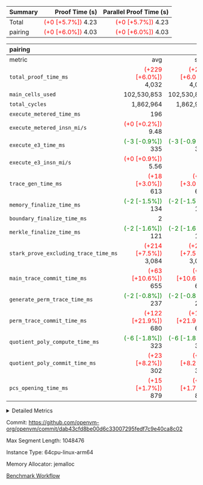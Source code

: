 | Summary | Proof Time (s) | Parallel Proof Time (s) |
|:---|---:|---:|
| Total | <span style='color: red'>(+0 [+5.7%])</span> 4.23 | <span style='color: red'>(+0 [+5.7%])</span> 4.23 |
| pairing | <span style='color: red'>(+0 [+6.0%])</span> 4.03 | <span style='color: red'>(+0 [+6.0%])</span> 4.03 |


| pairing |||||
|:---|---:|---:|---:|---:|
|metric|avg|sum|max|min|
| `total_proof_time_ms ` | <span style='color: red'>(+229 [+6.0%])</span> 4,032 | <span style='color: red'>(+229 [+6.0%])</span> 4,032 | <span style='color: red'>(+229 [+6.0%])</span> 4,032 | <span style='color: red'>(+229 [+6.0%])</span> 4,032 |
| `main_cells_used     ` |  102,530,853 |  102,530,853 |  102,530,853 |  102,530,853 |
| `total_cycles        ` |  1,862,964 |  1,862,964 |  1,862,964 |  1,862,964 |
| `execute_metered_time_ms` |  196 | -          | -          | -          |
| `execute_metered_insn_mi/s` | <span style='color: red'>(+0 [+0.2%])</span> 9.48 | -          | <span style='color: red'>(+0 [+0.2%])</span> 9.48 | <span style='color: red'>(+0 [+0.2%])</span> 9.48 |
| `execute_e3_time_ms  ` | <span style='color: green'>(-3 [-0.9%])</span> 335 | <span style='color: green'>(-3 [-0.9%])</span> 335 | <span style='color: green'>(-3 [-0.9%])</span> 335 | <span style='color: green'>(-3 [-0.9%])</span> 335 |
| `execute_e3_insn_mi/s` | <span style='color: red'>(+0 [+0.9%])</span> 5.56 | -          | <span style='color: red'>(+0 [+0.9%])</span> 5.56 | <span style='color: red'>(+0 [+0.9%])</span> 5.56 |
| `trace_gen_time_ms   ` | <span style='color: red'>(+18 [+3.0%])</span> 613 | <span style='color: red'>(+18 [+3.0%])</span> 613 | <span style='color: red'>(+18 [+3.0%])</span> 613 | <span style='color: red'>(+18 [+3.0%])</span> 613 |
| `memory_finalize_time_ms` | <span style='color: green'>(-2 [-1.5%])</span> 134 | <span style='color: green'>(-2 [-1.5%])</span> 134 | <span style='color: green'>(-2 [-1.5%])</span> 134 | <span style='color: green'>(-2 [-1.5%])</span> 134 |
| `boundary_finalize_time_ms` |  2 |  2 |  2 |  2 |
| `merkle_finalize_time_ms` | <span style='color: green'>(-2 [-1.6%])</span> 121 | <span style='color: green'>(-2 [-1.6%])</span> 121 | <span style='color: green'>(-2 [-1.6%])</span> 121 | <span style='color: green'>(-2 [-1.6%])</span> 121 |
| `stark_prove_excluding_trace_time_ms` | <span style='color: red'>(+214 [+7.5%])</span> 3,084 | <span style='color: red'>(+214 [+7.5%])</span> 3,084 | <span style='color: red'>(+214 [+7.5%])</span> 3,084 | <span style='color: red'>(+214 [+7.5%])</span> 3,084 |
| `main_trace_commit_time_ms` | <span style='color: red'>(+63 [+10.6%])</span> 655 | <span style='color: red'>(+63 [+10.6%])</span> 655 | <span style='color: red'>(+63 [+10.6%])</span> 655 | <span style='color: red'>(+63 [+10.6%])</span> 655 |
| `generate_perm_trace_time_ms` | <span style='color: green'>(-2 [-0.8%])</span> 237 | <span style='color: green'>(-2 [-0.8%])</span> 237 | <span style='color: green'>(-2 [-0.8%])</span> 237 | <span style='color: green'>(-2 [-0.8%])</span> 237 |
| `perm_trace_commit_time_ms` | <span style='color: red'>(+122 [+21.9%])</span> 680 | <span style='color: red'>(+122 [+21.9%])</span> 680 | <span style='color: red'>(+122 [+21.9%])</span> 680 | <span style='color: red'>(+122 [+21.9%])</span> 680 |
| `quotient_poly_compute_time_ms` | <span style='color: green'>(-6 [-1.8%])</span> 323 | <span style='color: green'>(-6 [-1.8%])</span> 323 | <span style='color: green'>(-6 [-1.8%])</span> 323 | <span style='color: green'>(-6 [-1.8%])</span> 323 |
| `quotient_poly_commit_time_ms` | <span style='color: red'>(+23 [+8.2%])</span> 302 | <span style='color: red'>(+23 [+8.2%])</span> 302 | <span style='color: red'>(+23 [+8.2%])</span> 302 | <span style='color: red'>(+23 [+8.2%])</span> 302 |
| `pcs_opening_time_ms ` | <span style='color: red'>(+15 [+1.7%])</span> 879 | <span style='color: red'>(+15 [+1.7%])</span> 879 | <span style='color: red'>(+15 [+1.7%])</span> 879 | <span style='color: red'>(+15 [+1.7%])</span> 879 |



<details>
<summary>Detailed Metrics</summary>

|  | keygen_time_ms | commit_exe_time_ms | app proof_time_ms |
| --- | --- | --- |
|  | 1,092 | 11 | 8,695 | 

| group | num_segments | memory_to_vec_partition_time_ms | insns | fri.log_blowup | execute_segment_time_ms | execute_metered_time_ms | execute_metered_insn_mi/s |
| --- | --- | --- | --- | --- | --- | --- | --- |
| pairing | 1 | 23 | 1,862,965 | 1 | 7,960 | 196 | 9.48 | 

| group | air_name | quotient_deg | interactions | constraints |
| --- | --- | --- | --- | --- |
| pairing | AccessAdapterAir<16> | 2 | 5 | 12 | 
| pairing | AccessAdapterAir<2> | 2 | 5 | 12 | 
| pairing | AccessAdapterAir<32> | 2 | 5 | 12 | 
| pairing | AccessAdapterAir<4> | 2 | 5 | 12 | 
| pairing | AccessAdapterAir<8> | 2 | 5 | 12 | 
| pairing | BitwiseOperationLookupAir<8> | 2 | 2 | 4 | 
| pairing | KeccakVmAir | 2 | 321 | 4,513 | 
| pairing | MemoryMerkleAir<8> | 2 | 4 | 39 | 
| pairing | PersistentBoundaryAir<8> | 2 | 3 | 7 | 
| pairing | PhantomAir | 2 | 3 | 5 | 
| pairing | Poseidon2PeripheryAir<BabyBearParameters>, 1> | 2 | 1 | 286 | 
| pairing | ProgramAir | 1 | 1 | 4 | 
| pairing | RangeTupleCheckerAir<2> | 1 | 1 | 4 | 
| pairing | Rv32HintStoreAir | 2 | 18 | 28 | 
| pairing | VariableRangeCheckerAir | 1 | 1 | 4 | 
| pairing | VmAirWrapper<Rv32BaseAluAdapterAir, BaseAluCoreAir<4, 8> | 2 | 20 | 37 | 
| pairing | VmAirWrapper<Rv32BaseAluAdapterAir, LessThanCoreAir<4, 8> | 2 | 18 | 40 | 
| pairing | VmAirWrapper<Rv32BaseAluAdapterAir, ShiftCoreAir<4, 8> | 2 | 24 | 91 | 
| pairing | VmAirWrapper<Rv32BranchAdapterAir, BranchEqualCoreAir<4> | 2 | 11 | 20 | 
| pairing | VmAirWrapper<Rv32BranchAdapterAir, BranchLessThanCoreAir<4, 8> | 2 | 13 | 35 | 
| pairing | VmAirWrapper<Rv32CondRdWriteAdapterAir, Rv32JalLuiCoreAir> | 2 | 10 | 18 | 
| pairing | VmAirWrapper<Rv32IsEqualModAdapterAir<2, 1, 32, 32>, ModularIsEqualCoreAir<32, 4, 8> | 2 | 25 | 225 | 
| pairing | VmAirWrapper<Rv32JalrAdapterAir, Rv32JalrCoreAir> | 2 | 16 | 20 | 
| pairing | VmAirWrapper<Rv32LoadStoreAdapterAir, LoadSignExtendCoreAir<4, 8> | 2 | 18 | 33 | 
| pairing | VmAirWrapper<Rv32LoadStoreAdapterAir, LoadStoreCoreAir<4> | 2 | 17 | 40 | 
| pairing | VmAirWrapper<Rv32MultAdapterAir, DivRemCoreAir<4, 8> | 2 | 25 | 84 | 
| pairing | VmAirWrapper<Rv32MultAdapterAir, MulHCoreAir<4, 8> | 2 | 24 | 31 | 
| pairing | VmAirWrapper<Rv32MultAdapterAir, MultiplicationCoreAir<4, 8> | 2 | 19 | 19 | 
| pairing | VmAirWrapper<Rv32RdWriteAdapterAir, Rv32AuipcCoreAir> | 2 | 12 | 14 | 
| pairing | VmAirWrapper<Rv32VecHeapAdapterAir<1, 2, 2, 32, 32>, FieldExpressionCoreAir> | 2 | 415 | 480 | 
| pairing | VmAirWrapper<Rv32VecHeapAdapterAir<2, 1, 1, 32, 32>, FieldExpressionCoreAir> | 2 | 158 | 190 | 
| pairing | VmAirWrapper<Rv32VecHeapAdapterAir<2, 2, 2, 32, 32>, FieldExpressionCoreAir> | 2 | 428 | 457 | 
| pairing | VmConnectorAir | 2 | 5 | 11 | 

| group | air_name | segment | rows | prep_cols | perm_cols | main_cols | cells |
| --- | --- | --- | --- | --- | --- | --- | --- |
| pairing | AccessAdapterAir<16> | 0 | 262,144 |  | 16 | 25 | 10,747,904 | 
| pairing | AccessAdapterAir<32> | 0 | 131,072 |  | 16 | 41 | 7,471,104 | 
| pairing | AccessAdapterAir<8> | 0 | 524,288 |  | 16 | 17 | 17,301,504 | 
| pairing | BitwiseOperationLookupAir<8> | 0 | 65,536 | 3 | 8 | 2 | 655,360 | 
| pairing | MemoryMerkleAir<8> | 0 | 32,768 |  | 16 | 32 | 1,572,864 | 
| pairing | PersistentBoundaryAir<8> | 0 | 32,768 |  | 12 | 20 | 1,048,576 | 
| pairing | PhantomAir | 0 | 1 |  | 12 | 6 | 18 | 
| pairing | Poseidon2PeripheryAir<BabyBearParameters>, 1> | 0 | 32,768 |  | 8 | 300 | 10,092,544 | 
| pairing | ProgramAir | 0 | 32,768 |  | 8 | 10 | 589,824 | 
| pairing | RangeTupleCheckerAir<2> | 0 | 524,288 | 2 | 8 | 1 | 4,718,592 | 
| pairing | Rv32HintStoreAir | 0 | 256 |  | 44 | 32 | 19,456 | 
| pairing | VariableRangeCheckerAir | 0 | 262,144 | 2 | 8 | 1 | 2,359,296 | 
| pairing | VmAirWrapper<Rv32BaseAluAdapterAir, BaseAluCoreAir<4, 8> | 0 | 1,048,576 |  | 52 | 36 | 92,274,688 | 
| pairing | VmAirWrapper<Rv32BaseAluAdapterAir, LessThanCoreAir<4, 8> | 0 | 65,536 |  | 40 | 37 | 5,046,272 | 
| pairing | VmAirWrapper<Rv32BaseAluAdapterAir, ShiftCoreAir<4, 8> | 0 | 2,048 |  | 52 | 53 | 215,040 | 
| pairing | VmAirWrapper<Rv32BranchAdapterAir, BranchEqualCoreAir<4> | 0 | 262,144 |  | 28 | 26 | 14,155,776 | 
| pairing | VmAirWrapper<Rv32BranchAdapterAir, BranchLessThanCoreAir<4, 8> | 0 | 131,072 |  | 32 | 32 | 8,388,608 | 
| pairing | VmAirWrapper<Rv32CondRdWriteAdapterAir, Rv32JalLuiCoreAir> | 0 | 8,192 |  | 28 | 18 | 376,832 | 
| pairing | VmAirWrapper<Rv32IsEqualModAdapterAir<2, 1, 32, 32>, ModularIsEqualCoreAir<32, 4, 8> | 0 | 32 |  | 56 | 166 | 7,104 | 
| pairing | VmAirWrapper<Rv32JalrAdapterAir, Rv32JalrCoreAir> | 0 | 65,536 |  | 36 | 28 | 4,194,304 | 
| pairing | VmAirWrapper<Rv32LoadStoreAdapterAir, LoadStoreCoreAir<4> | 0 | 1,048,576 |  | 52 | 41 | 97,517,568 | 
| pairing | VmAirWrapper<Rv32MultAdapterAir, MulHCoreAir<4, 8> | 0 | 256 |  | 72 | 39 | 28,416 | 
| pairing | VmAirWrapper<Rv32MultAdapterAir, MultiplicationCoreAir<4, 8> | 0 | 512 |  | 52 | 31 | 42,496 | 
| pairing | VmAirWrapper<Rv32RdWriteAdapterAir, Rv32AuipcCoreAir> | 0 | 32,768 |  | 28 | 20 | 1,572,864 | 
| pairing | VmAirWrapper<Rv32VecHeapAdapterAir<2, 1, 1, 32, 32>, FieldExpressionCoreAir> | 0 | 1,024 |  | 320 | 263 | 596,992 | 
| pairing | VmAirWrapper<Rv32VecHeapAdapterAir<2, 2, 2, 32, 32>, FieldExpressionCoreAir> | 0 | 16,384 |  | 604 | 497 | 18,038,784 | 
| pairing | VmConnectorAir | 0 | 2 | 1 | 16 | 5 | 42 | 

| group | segment | trace_gen_time_ms | total_proof_time_ms | total_cycles | total_cells | stark_prove_excluding_trace_time_ms | quotient_poly_compute_time_ms | quotient_poly_commit_time_ms | prove_segment_time_ms | perm_trace_commit_time_ms | pcs_opening_time_ms | merkle_finalize_time_ms | memory_to_vec_partition_time_ms | memory_finalize_time_ms | main_trace_commit_time_ms | main_cells_used | insns | generate_perm_trace_time_ms | execute_e3_time_ms | execute_e3_insn_mi/s | boundary_finalize_time_ms |
| --- | --- | --- | --- | --- | --- | --- | --- | --- | --- | --- | --- | --- | --- | --- | --- | --- | --- | --- | --- | --- | --- |
| pairing | 0 | 613 | 4,032 | 1,862,964 | 304,931,516 | 3,084 | 323 | 302 | 3,587 | 680 | 879 | 121 | 24 | 134 | 655 | 102,530,853 | 1,862,965 | 237 | 335 | 5.56 | 2 | 

| group | segment | trace_height_constraint | weighted_sum | threshold |
| --- | --- | --- | --- | --- |
| pairing | 0 | 0 | 5,382,342 | 2,013,265,921 | 
| pairing | 0 | 1 | 18,152,512 | 2,013,265,921 | 
| pairing | 0 | 2 | 2,691,171 | 2,013,265,921 | 
| pairing | 0 | 3 | 25,000,068 | 2,013,265,921 | 
| pairing | 0 | 4 | 131,072 | 2,013,265,921 | 
| pairing | 0 | 5 | 65,536 | 2,013,265,921 | 
| pairing | 0 | 6 | 6,016,192 | 2,013,265,921 | 
| pairing | 0 | 7 | 4,096 | 2,013,265,921 | 
| pairing | 0 | 8 | 58,426,029 | 2,013,265,921 | 

</details>


Commit: https://github.com/openvm-org/openvm/commit/dab43cfd8be00d6c33007295fedf7c9e40ca8c02

Max Segment Length: 1048476

Instance Type: 64cpu-linux-arm64

Memory Allocator: jemalloc

[Benchmark Workflow](https://github.com/openvm-org/openvm/actions/runs/16327065874)
